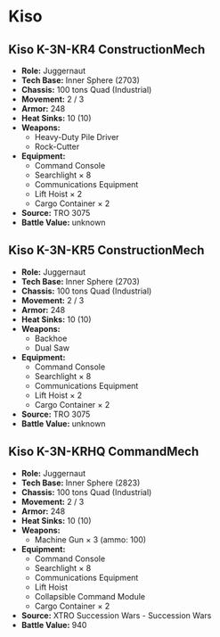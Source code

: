 # Kiso
## Kiso K-3N-KR4 ConstructionMech
- **Role:** Juggernaut
- **Tech Base:** Inner Sphere (2703)
- **Chassis:** 100 tons Quad (Industrial)
- **Movement:** 2 / 3
- **Armor:** 248
- **Heat Sinks:** 10 (10)
- **Weapons:**
  - Heavy-Duty Pile Driver
  - Rock-Cutter
- **Equipment:**
  - Command Console
  - Searchlight × 8
  - Communications Equipment
  - Lift Hoist × 2
  - Cargo Container × 2
- **Source:** TRO 3075
- **Battle Value:** unknown

## Kiso K-3N-KR5 ConstructionMech
- **Role:** Juggernaut
- **Tech Base:** Inner Sphere (2703)
- **Chassis:** 100 tons Quad (Industrial)
- **Movement:** 2 / 3
- **Armor:** 248
- **Heat Sinks:** 10 (10)
- **Weapons:**
  - Backhoe
  - Dual Saw
- **Equipment:**
  - Command Console
  - Searchlight × 8
  - Communications Equipment
  - Lift Hoist × 2
  - Cargo Container × 2
- **Source:** TRO 3075
- **Battle Value:** unknown

## Kiso K-3N-KRHQ CommandMech
- **Role:** Juggernaut
- **Tech Base:** Inner Sphere (2823)
- **Chassis:** 100 tons Quad (Industrial)
- **Movement:** 2 / 3
- **Armor:** 248
- **Heat Sinks:** 10 (10)
- **Weapons:**
  - Machine Gun × 3 (ammo: 100)
- **Equipment:**
  - Command Console
  - Searchlight × 8
  - Communications Equipment
  - Lift Hoist
  - Collapsible Command Module
  - Cargo Container × 2
- **Source:** XTRO Succession Wars - Succession Wars
- **Battle Value:** 940

